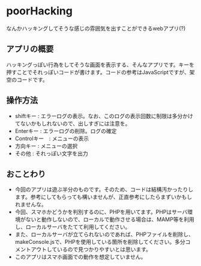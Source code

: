 # poorHacking
なんかハッキングしてそうな感じの雰囲気を出すことができるwebアプリ(?)

## アプリの概要
ハッキングっぽい行為をしてそうな画面を表示する、そんなアプリです。キーを押すことでそれっぽいコードが書けます。コードの参考はJavaScriptですが、架空のコードです。

## 操作方法

- shiftキー : エラーログの表示。なお、このログの表示回数に制限は多分かけてないかもしれないので、出しすぎには注意を。
- Enterキー : エラーログの削除。ログの確定
- Controlキー　: メニューの表示
- 方向キー : メニューの選択
- その他 : それっぽい文字を出力

## おことわり

- 今回のアプリは遊ぶ半分のものです。そのため、コードは結構汚かったりします。参考にしてもらっても構いませんが、正直参考にしたらまずいかもしれませんな。
- 今回、スマホかどうかを判別するのに、PHPを用いてます。PHPはサーバ環境がないと動作しないので、ローカルで動作させる場合は、MAMP等を利用し、ローカルサーバをたてて利用してください。
- また、ローカルサーバが立てられないのであれば、PHPファイルを削除し、makeConsole.jsで、PHPを使用している箇所を削除してください。多分コメントアウトしているので見つかりやすいとは思います。
- このアプリはスマホ画面での動作を想定していません。
